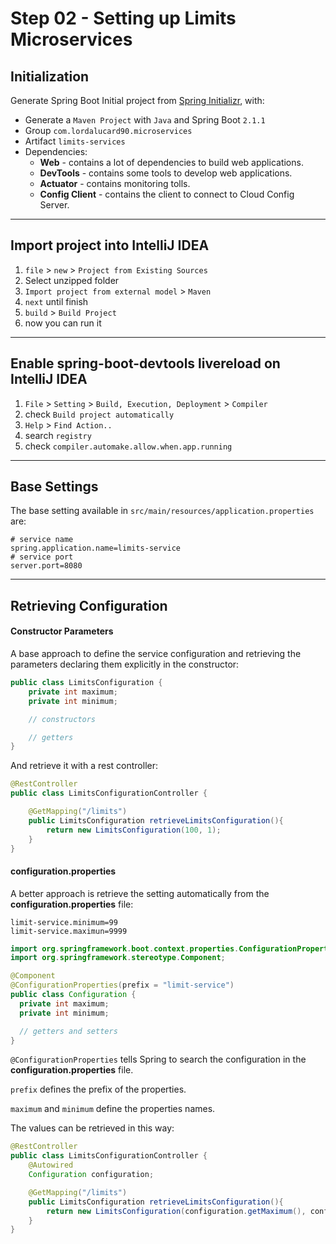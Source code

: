 # Step 02 - Setting up Limits Microservices

## Initialization

Generate Spring Boot Initial project from [Spring Initializr](https://start.spring.io/), with:
- Generate a `Maven Project` with `Java` and Spring Boot `2.1.1`
- Group `com.lordalucard90.microservices`
- Artifact `limits-services`
- Dependencies:
  - **Web** - contains a lot of dependencies to build web applications.
  - **DevTools** - contains some tools to develop web applications.
  - **Actuator** - contains monitoring tolls.
  - **Config Client** - contains the client to connect to Cloud Config Server.

---

## Import project into IntelliJ IDEA

1. `file` > `new` > `Project from Existing Sources`
2. Select unzipped folder
3. `Import project from external model` > `Maven`
4. `next` until finish
7. `build` > `Build Project`
8. now you can run it

---

## Enable spring-boot-devtools livereload on IntelliJ IDEA

1. `File` > `Setting` > `Build, Execution, Deployment` > `Compiler`
2. check `Build project automatically`
3. `Help` > `Find Action..`
4. search `registry`
5. check `compiler.automake.allow.when.app.running`

---

## Base Settings

The base setting available in `src/main/resources/application.properties` are:

```
# service name
spring.application.name=limits-service
# service port
server.port=8080
```
---
## Retrieving Configuration

#### Constructor Parameters

A base approach to define the service configuration and retrieving the parameters declaring them explicitly in the constructor:

```java
public class LimitsConfiguration {
    private int maximum;
    private int minimum;

    // constructors

    // getters
}
```
And retrieve it with a rest controller:

```java
@RestController
public class LimitsConfigurationController {

    @GetMapping("/limits")
    public LimitsConfiguration retrieveLimitsConfiguration(){
        return new LimitsConfiguration(100, 1);
    }
}
```
#### configuration.properties

A better approach is retrieve the setting automatically from the **configuration.properties** file:

```
limit-service.minimum=99
limit-service.maximun=9999
```

```java
import org.springframework.boot.context.properties.ConfigurationProperties;
import org.springframework.stereotype.Component;

@Component
@ConfigurationProperties(prefix = "limit-service")
public class Configuration {
  private int maximum;
  private int minimum;

  // getters and setters
}
```
`@ConfigurationProperties` tells Spring to search the configuration in the **configuration.properties** file.

`prefix` defines the prefix of the properties.

`maximum` and `minimum` define the properties names.

The values can be retrieved in this way:

```java
@RestController
public class LimitsConfigurationController {
    @Autowired
    Configuration configuration;

    @GetMapping("/limits")
    public LimitsConfiguration retrieveLimitsConfiguration(){
        return new LimitsConfiguration(configuration.getMaximum(), configuration.getMinimum());
    }
}
```
